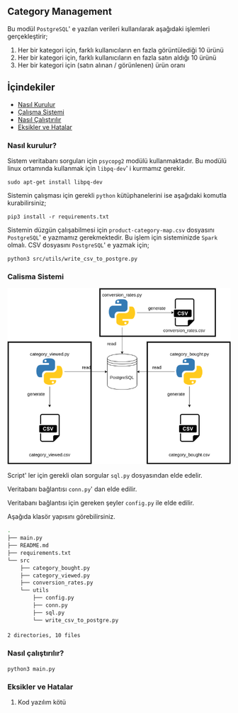 ## Category Management

Bu modül `PostgreSQL`' e yazılan verileri kullanılarak aşağıdaki işlemleri gerçekleştirir;
1. Her bir kategori için, farklı kullanıcıların en fazla görüntülediği 10 ürünü
2. Her bir kategori için, farklı kullanıcıların en fazla satın aldığı 10 ürünü
3. Her bir kategori için (satın alınan / görünlenen) ürün oranı


## İçindekiler

* [Nasıl Kurulur](#nasıl-kurulur)
* [Çalışma Sistemi](#calisma-sistemi)
* [Nasıl Çalıştırılır](#nasıl-çalıştırılır)
* [Eksikler ve Hatalar](#eksikler-ve-hatalar)

### Nasıl kurulur?

Sistem veritabanı sorguları için `psycopg2` modülü kullanmaktadır. Bu modülü linux ortamında kullanmak için `libpq-dev`' i kurmamız gerekir.

```
sudo apt-get install libpq-dev
```

Sistemin çalışması için gerekli `python` kütüphanelerini ise aşağıdaki komutla kurabilirsiniz;

```
pip3 install -r requirements.txt
```

Sistemin düzgün çalışabilmesi için `product-category-map.csv` dosyasını `PostgreSQL`' e yazmamız gerekmektedir. Bu işlem için sisteminizde `Spark` olmalı. CSV dosyasını `PostgreSQL`' e yazmak için;
```
python3 src/utils/write_csv_to_postgre.py 
```

### Calisma Sistemi

![diagram](img/diagram.png)

Script' ler için gerekli olan sorgular `sql.py` dosyasından elde edelir.

Veritabanı bağlantısı `conn.py`' dan elde edilir.

Veritabanı bağlantısı için gereken şeyler `config.py` ile elde edilir.

Aşağıda klasör yapısını görebilirsiniz.

```bash
.
├── main.py
├── README.md
├── requirements.txt
└── src
    ├── category_bought.py
    ├── category_viewed.py
    ├── conversion_rates.py
    └── utils
        ├── config.py
        ├── conn.py
        ├── sql.py
        └── write_csv_to_postgre.py

2 directories, 10 files
```

### Nasıl çalıştırılır?

```
python3 main.py
```


### Eksikler ve Hatalar

1. Kod yazılım kötü